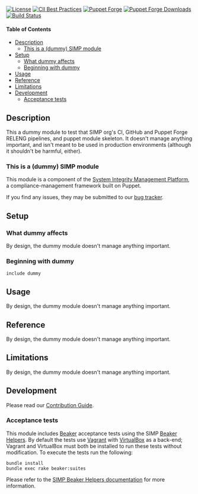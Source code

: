 [![License](https://img.shields.io/:license-apache-blue.svg)](http://www.apache.org/licenses/LICENSE-2.0.html)
[![CII Best Practices](https://bestpractices.coreinfrastructure.org/projects/73/badge)](https://bestpractices.coreinfrastructure.org/projects/73)
[![Puppet Forge](https://img.shields.io/puppetforge/v/simp/dummy.svg)](https://forge.puppetlabs.com/simp/dummy)
[![Puppet Forge Downloads](https://img.shields.io/puppetforge/dt/simp/dummy.svg)](https://forge.puppetlabs.com/simp/dummy)
[![Build Status](https://travis-ci.org/simp/pupmod-simp-dummy.svg)](https://travis-ci.org/simp/pupmod-simp-dummy)

#### Table of Contents

<!-- vim-markdown-toc GFM -->
* [Description](#description)
  * [This is a (dummy) SIMP module](#this-is-a-dummy-simp-module)
* [Setup](#setup)
  * [What dummy affects](#what-dummy-affects)
  * [Beginning with dummy](#beginning-with-dummy)
* [Usage](#usage)
* [Reference](#reference)
* [Limitations](#limitations)
* [Development](#development)
  * [Acceptance tests](#acceptance-tests)

<!-- vim-markdown-toc -->

## Description

This a dummy module to test that SIMP org's CI, GitHub and Puppet Forge RELENG
pipelines, and puppet module skeleton.  It doesn't manage anything important,
and isn't meant to be used in production environments (although it shouldn't be
harmful, either).

### This is a (dummy) SIMP module

This module is a component of the [System Integrity Management
Platform](https://simp-project.com), a
compliance-management framework built on Puppet.

If you find any issues, they may be submitted to our [bug
tracker](https://simp-project.atlassian.net/).

## Setup

### What dummy affects

By design, the dummy module doesn't manage anything important.

### Beginning with dummy

```puppet
include dummy
```

## Usage

By design, the dummy module doesn't manage anything important.

## Reference

By design, the dummy module doesn't manage anything important.

## Limitations

By design, the dummy module doesn't manage anything important.

## Development

Please read our [Contribution Guide](http://simp-doc.readthedocs.io/en/stable/contributors_guide/index.html).

### Acceptance tests

This module includes [Beaker](https://github.com/puppetlabs/beaker) acceptance
tests using the SIMP [Beaker Helpers](https://github.com/simp/rubygem-simp-beaker-helpers).
By default the tests use [Vagrant](https://www.vagrantup.com/) with
[VirtualBox](https://www.virtualbox.org) as a back-end; Vagrant and VirtualBox
must both be installed to run these tests without modification. To execute the
tests run the following:

```shell
bundle install
bundle exec rake beaker:suites
```

Please refer to the [SIMP Beaker Helpers documentation](https://github.com/simp/rubygem-simp-beaker-helpers/blob/master/README.md)
for more information.
